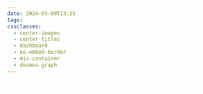 ```yaml
---
date: 2024-03-09T13:25
tags: 
cssclasses:
  - center-images
  - center-titles
  - dashboard
  - no-embed-border
  - mjx-container
  - desmos-graph
---
```

<div style="background-color=black;color:white">
<i>This page is only for keeping CSS classes ready for autocomplete.</i>
</div>